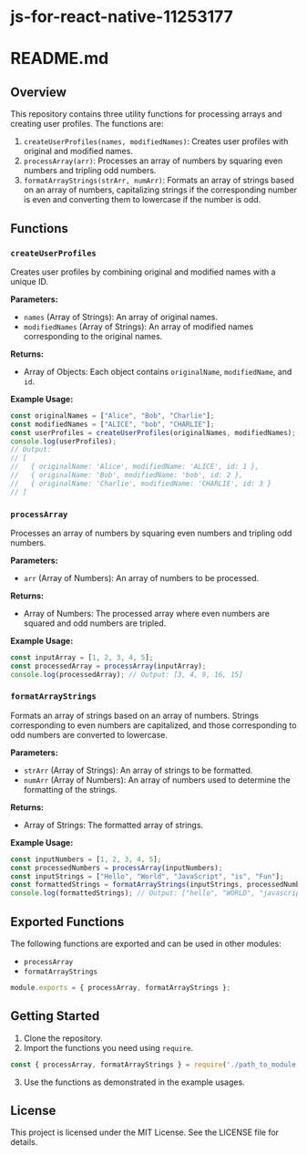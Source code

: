 # js-for-react-native-11253177

# README.md

## Overview

This repository contains three utility functions for processing arrays and creating user profiles. The functions are:

1. `createUserProfiles(names, modifiedNames)`: Creates user profiles with original and modified names.
2. `processArray(arr)`: Processes an array of numbers by squaring even numbers and tripling odd numbers.
3. `formatArrayStrings(strArr, numArr)`: Formats an array of strings based on an array of numbers, capitalizing strings if the corresponding number is even and converting them to lowercase if the number is odd.

## Functions

### `createUserProfiles`

Creates user profiles by combining original and modified names with a unique ID.

**Parameters:**
- `names` (Array of Strings): An array of original names.
- `modifiedNames` (Array of Strings): An array of modified names corresponding to the original names.

**Returns:**
- Array of Objects: Each object contains `originalName`, `modifiedName`, and `id`.

**Example Usage:**

```javascript
const originalNames = ["Alice", "Bob", "Charlie"];
const modifiedNames = ["ALICE", "bob", "CHARLIE"];
const userProfiles = createUserProfiles(originalNames, modifiedNames);
console.log(userProfiles);
// Output:
// [
//   { originalName: 'Alice', modifiedName: 'ALICE', id: 1 },
//   { originalName: 'Bob', modifiedName: 'bob', id: 2 },
//   { originalName: 'Charlie', modifiedName: 'CHARLIE', id: 3 }
// ]
```

### `processArray`

Processes an array of numbers by squaring even numbers and tripling odd numbers.

**Parameters:**
- `arr` (Array of Numbers): An array of numbers to be processed.

**Returns:**
- Array of Numbers: The processed array where even numbers are squared and odd numbers are tripled.

**Example Usage:**

```javascript
const inputArray = [1, 2, 3, 4, 5];
const processedArray = processArray(inputArray);
console.log(processedArray); // Output: [3, 4, 9, 16, 15]
```

### `formatArrayStrings`

Formats an array of strings based on an array of numbers. Strings corresponding to even numbers are capitalized, and those corresponding to odd numbers are converted to lowercase.

**Parameters:**
- `strArr` (Array of Strings): An array of strings to be formatted.
- `numArr` (Array of Numbers): An array of numbers used to determine the formatting of the strings.

**Returns:**
- Array of Strings: The formatted array of strings.

**Example Usage:**

```javascript
const inputNumbers = [1, 2, 3, 4, 5];
const processedNumbers = processArray(inputNumbers);
const inputStrings = ["Hello", "World", "JavaScript", "is", "Fun"];
const formattedStrings = formatArrayStrings(inputStrings, processedNumbers);
console.log(formattedStrings); // Output: ["hello", "WORLD", "javascript", "IS", "fun"]
```

## Exported Functions

The following functions are exported and can be used in other modules:

- `processArray`
- `formatArrayStrings`

```javascript
module.exports = { processArray, formatArrayStrings };
```

## Getting Started

1. Clone the repository.
2. Import the functions you need using `require`.

```javascript
const { processArray, formatArrayStrings } = require('./path_to_module');
```

3. Use the functions as demonstrated in the example usages.

## License

This project is licensed under the MIT License. See the LICENSE file for details.
